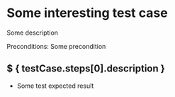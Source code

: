 # Some interesting test case

Some description



Preconditions: Some precondition

## $ { testCase.steps[0].description }
* Some test expected result
